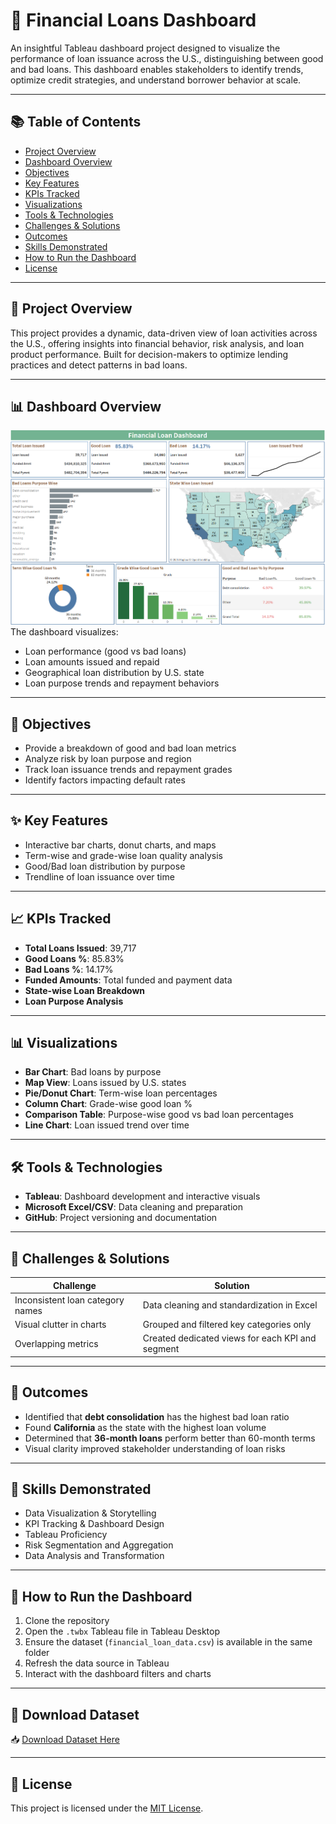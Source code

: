# 💼 Financial Loans Dashboard

An insightful Tableau dashboard project designed to visualize the performance of loan issuance across the U.S., distinguishing between good and bad loans. This dashboard enables stakeholders to identify trends, optimize credit strategies, and understand borrower behavior at scale.

---

## 📚 Table of Contents
- [Project Overview](#project-overview)
- [Dashboard Overview](#dashboard-overview)
- [Objectives](#objectives)
- [Key Features](#key-features)
- [KPIs Tracked](#kpis-tracked)
- [Visualizations](#visualizations)
- [Tools & Technologies](#tools--technologies)
- [Challenges & Solutions](#challenges--solutions)
- [Outcomes](#outcomes)
- [Skills Demonstrated](#skills-demonstrated)
- [How to Run the Dashboard](#how-to-run-the-dashboard)
- [License](#license)


---

## 📌 Project Overview
This project provides a dynamic, data-driven view of loan activities across the U.S., offering insights into financial behavior, risk analysis, and loan product performance. Built for decision-makers to optimize lending practices and detect patterns in bad loans.

---

## 📊 Dashboard Overview
![Dashboard Overview](https://github.com/harshitha-tankasala/financial-loan-dashboard-tableau/blob/main/financial_loan_dashboard.png)
The dashboard visualizes:
- Loan performance (good vs bad loans)
- Loan amounts issued and repaid
- Geographical loan distribution by U.S. state
- Loan purpose trends and repayment behaviors

---

## 🎯 Objectives
- Provide a breakdown of good and bad loan metrics
- Analyze risk by loan purpose and region
- Track loan issuance trends and repayment grades
- Identify factors impacting default rates

---

## ✨ Key Features
- Interactive bar charts, donut charts, and maps
- Term-wise and grade-wise loan quality analysis
- Good/Bad loan distribution by purpose
- Trendline of loan issuance over time

---

## 📈 KPIs Tracked
- **Total Loans Issued**: 39,717  
- **Good Loans %**: 85.83%  
- **Bad Loans %**: 14.17%  
- **Funded Amounts**: Total funded and payment data  
- **State-wise Loan Breakdown**  
- **Loan Purpose Analysis**

---

## 📊 Visualizations
- **Bar Chart**: Bad loans by purpose  
- **Map View**: Loans issued by U.S. states  
- **Pie/Donut Chart**: Term-wise loan percentages  
- **Column Chart**: Grade-wise good loan %  
- **Comparison Table**: Purpose-wise good vs bad loan percentages  
- **Line Chart**: Loan issued trend over time  

---

## 🛠️ Tools & Technologies
- **Tableau**: Dashboard development and interactive visuals  
- **Microsoft Excel/CSV**: Data cleaning and preparation  
- **GitHub**: Project versioning and documentation

---

## 🧩 Challenges & Solutions
| Challenge | Solution |
|----------|----------|
| Inconsistent loan category names | Data cleaning and standardization in Excel |
| Visual clutter in charts | Grouped and filtered key categories only |
| Overlapping metrics | Created dedicated views for each KPI and segment |

---

## 🏁 Outcomes
- Identified that **debt consolidation** has the highest bad loan ratio
- Found **California** as the state with the highest loan volume
- Determined that **36-month loans** perform better than 60-month terms
- Visual clarity improved stakeholder understanding of loan risks

---

## 🧠 Skills Demonstrated
- Data Visualization & Storytelling  
- KPI Tracking & Dashboard Design  
- Tableau Proficiency  
- Risk Segmentation and Aggregation  
- Data Analysis and Transformation  

---
## 🧪 How to Run the Dashboard
1. Clone the repository
2. Open the `.twbx` Tableau file in Tableau Desktop  
3. Ensure the dataset (`financial_loan_data.csv`) is available in the same folder  
4. Refresh the data source in Tableau  
5. Interact with the dashboard filters and charts

---

## 📂 Download Dataset

📥 [Download Dataset Here](./financial_loan_data.csv)

---

## 📄 License
This project is licensed under the [MIT License](./LICENSE).




